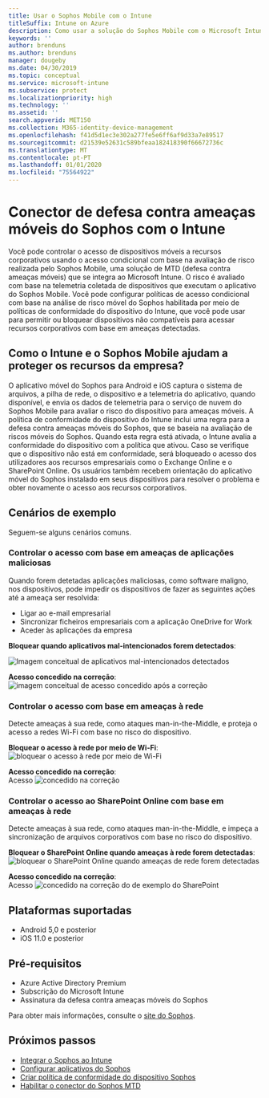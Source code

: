 ```yaml
---
title: Usar o Sophos Mobile com o Intune
titleSuffix: Intune on Azure
description: Como usar a solução do Sophos Mobile com o Microsoft Intune para controlar o acesso de dispositivos móveis aos seus recursos corporativos.
keywords: ''
author: brenduns
ms.author: brenduns
manager: dougeby
ms.date: 04/30/2019
ms.topic: conceptual
ms.service: microsoft-intune
ms.subservice: protect
ms.localizationpriority: high
ms.technology: ''
ms.assetid: ''
search.appverid: MET150
ms.collection: M365-identity-device-management
ms.openlocfilehash: f41d5d1ec3e302a277fe5e6ff6af9d33a7e89517
ms.sourcegitcommit: d21539e52631c589bfeaa182418390f66672736c
ms.translationtype: MT
ms.contentlocale: pt-PT
ms.lasthandoff: 01/01/2020
ms.locfileid: "75564922"
---
```

# <a name="sophos-mobile-threat-defense-connector-with-intune"></a>Conector de defesa contra ameaças móveis do Sophos com o Intune
Você pode controlar o acesso de dispositivos móveis a recursos corporativos usando o acesso condicional com base na avaliação de risco realizada pelo Sophos Mobile, uma solução de MTD (defesa contra ameaças móveis) que se integra ao Microsoft Intune. O risco é avaliado com base na telemetria coletada de dispositivos que executam o aplicativo do Sophos Mobile.
Você pode configurar políticas de acesso condicional com base na análise de risco móvel do Sophos habilitada por meio de políticas de conformidade do dispositivo do Intune, que você pode usar para permitir ou bloquear dispositivos não compatíveis para acessar recursos corporativos com base em ameaças detectadas.

## <a name="how-do-intune-and-sophos-mobile-help-protect-your-company-resources"></a>Como o Intune e o Sophos Mobile ajudam a proteger os recursos da empresa?
O aplicativo móvel do Sophos para Android e iOS captura o sistema de arquivos, a pilha de rede, o dispositivo e a telemetria do aplicativo, quando disponível, e envia os dados de telemetria para o serviço de nuvem do Sophos Mobile para avaliar o risco do dispositivo para ameaças móveis.
A política de conformidade do dispositivo do Intune inclui uma regra para a defesa contra ameaças móveis do Sophos, que se baseia na avaliação de riscos móveis do Sophos. Quando esta regra está ativada, o Intune avalia a conformidade do dispositivo com a política que ativou. Caso se verifique que o dispositivo não está em conformidade, será bloqueado o acesso dos utilizadores aos recursos empresariais como o Exchange Online e o SharePoint Online. Os usuários também recebem orientação do aplicativo móvel do Sophos instalado em seus dispositivos para resolver o problema e obter novamente o acesso aos recursos corporativos.  

## <a name="sample-scenarios"></a>Cenários de exemplo
Seguem-se alguns cenários comuns.  
### <a name="control-access-based-on-threats-from-malicious-apps"></a>Controlar o acesso com base em ameaças de aplicações maliciosas
Quando forem detetadas aplicações maliciosas, como software maligno, nos dispositivos, pode impedir os dispositivos de fazer as seguintes ações até a ameaça ser resolvida:
- Ligar ao e-mail empresarial
- Sincronizar ficheiros empresariais com a aplicação OneDrive for Work
- Aceder às aplicações da empresa

**Bloquear quando aplicativos mal-intencionados forem detectados**:
 
![Imagem conceitual de aplicativos mal-intencionados detectados](./media/sophos-mtd-connector/sophos_malicious_apps_blocked.png)  

**Acesso concedido na correção**:  
![imagem conceitual de acesso concedido após a correção](./media/sophos-mtd-connector/sophos_malicious_apps_unblocked.png)

### <a name="control-access-based-on-threat-to-network"></a>Controlar o acesso com base em ameaças à rede  
Detecte ameaças à sua rede, como ataques man-in-the-Middle, e proteja o acesso a redes Wi-Fi com base no risco do dispositivo.  

**Bloquear o acesso à rede por meio de Wi-Fi**:  
![bloquear o acesso à rede por meio de Wi-Fi](./media/sophos-mtd-connector/sophos_network_wifi_blocked.png)

**Acesso concedido na correção**:   
Acesso ![concedido na correção](./media/sophos-mtd-connector/sophos_network_wifi_unblocked.png)  

### <a name="control-access-to-sharepoint-online-based-on-threat-to-network"></a>Controlar o acesso ao SharePoint Online com base em ameaças à rede  
Detecte ameaças à sua rede, como ataques man-in-the-Middle, e impeça a sincronização de arquivos corporativos com base no risco do dispositivo.  

**Bloquear o SharePoint Online quando ameaças à rede forem detectadas**:   
![bloquear o SharePoint Online quando ameaças de rede forem detectadas](./media/sophos-mtd-connector/sophos_network_spo_blocked.png)  

**Acesso concedido na correção**:  
Acesso ![concedido na correção do](./media/sophos-mtd-connector/sophos_network_spo_unblocked.png) de exemplo do SharePoint  

## <a name="supported-platforms"></a>Plataformas suportadas  
- Android 5,0 e posterior
- iOS 11.0 e posterior

## <a name="prerequisites"></a>Pré-requisitos  
- Azure Active Directory Premium
- Subscrição do Microsoft Intune 
- Assinatura da defesa contra ameaças móveis do Sophos

Para obter mais informações, consulte o [site do Sophos](https://www.sophos.com/en-us/products/mobile-control.aspx).

## <a name="next-steps"></a>Próximos passos  
- [Integrar o Sophos ao Intune](sophos-mtd-connector-integration.md)
- [Configurar aplicativos do Sophos](mtd-apps-ios-app-configuration-policy-add-assign.md)
- [Criar política de conformidade do dispositivo Sophos](mtd-device-compliance-policy-create.md)
- [Habilitar o conector do Sophos MTD](mtd-connector-enable.md)
